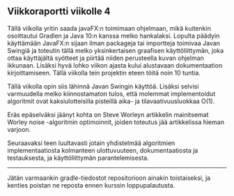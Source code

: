 ## Viikkoraportti viikolle 4

Tällä viikolla yritin saada javaFX:n toimimaan ohjelmaan, mikä kuitenkin osoittautui Gradlen ja Java 10:n kanssa melko hankalaksi.
Lopulta päädyin käyttämään JavaFX:n sijaan ilman packageja tai importteja toimivaa Javan Swingiä ja toteutin tällä melko
yksinkertaisen graafisen käyttöliittymän, joka ottaa käyttäjältä syötteet ja piirtää niiden perusteella kuvan ohjelman ikkunaan.
Lisäksi hyvä lohko viikon ajasta kului alustavaan dokumentaation kirjoittamiseen. 
Tällä viikolla tein projektin eteen töitä noin 10 tuntia.

Tällä viikolla opin siis lähinnä Javan Swingin käyttöä. Lisäksi selvisi varmuudella melko kiinnostamaton tulos, että molemmat
implementoidut algoritmit ovat kaksiulotteisilla pisteillä aika- ja tilavaativuusluokkaa O(1).

Eräs epäselväksi jäänyt kohta on Steve Worleyn artikkelin mainitsemat Worley noise -algoritmin optimoinnit, joiden toteutus jää
artikkelissa hieman varjoon.

Seuraavaksi teen luultavasti jotain yhdistelmää algoritmien implementaatiosta kolmanteen ulottuvuuteen, dokumentaatiosta ja 
testauksesta, ja käyttöliittymän parantelemisesta.

---

Jätän varmaankin gradle-tiedostot repositorioon ainakin toistaiseksi, ja kenties poistan ne reposta ennen kurssin loppupalautusta.
